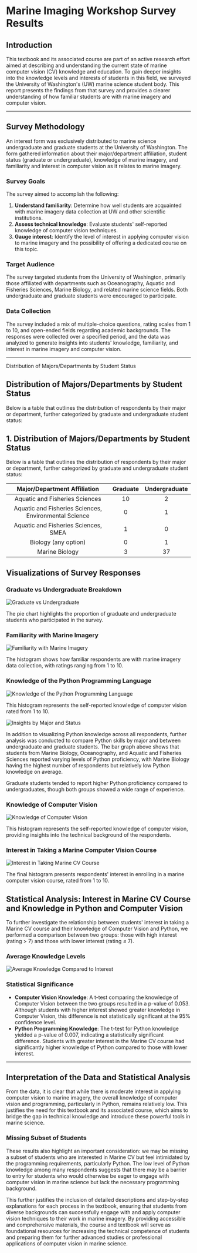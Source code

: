 
# Marine Imaging Workshop Survey Results

## Introduction

This textbook and its associated course are part of an active research effort aimed at describing and understanding the current state of marine computer vision (CV) knowledge and education. To gain deeper insights into the knowledge levels and interests of students in this field, we surveyed the University of Washington's (UW) marine science student body. This report presents the findings from that survey and provides a clearer understanding of how familiar students are with marine imagery and computer vision.

---

## Survey Methodology

An interest form was exclusively distributed to marine science undergraduate and graduate students at the University of Washington. 
The form gathered information about their major/department affiliation, student status (graduate or undergraduate), 
knowledge of marine imagery, and familiarity and interest in computer vision as it relates to marine imagery.

### Survey Goals

The survey aimed to accomplish the following:
1. **Understand familiarity**: Determine how well students are acquainted with marine imagery data collection at UW and other scientific institutions.
2. **Assess technical knowledge**: Evaluate students' self-reported knowledge of computer vision techniques.
3. **Gauge interest**: Identify the level of interest in applying computer vision to marine imagery and the possibility of offering a dedicated course on this topic.

### Target Audience

The survey targeted students from the University of Washington, primarily those affiliated with departments such as Oceanography, 
Aquatic and Fisheries Sciences, Marine Biology, and related marine science fields. Both undergraduate and graduate students were encouraged to participate.

### Data Collection

The survey included a mix of multiple-choice questions, rating scales from 1 to 10, and open-ended fields regarding academic 
backgrounds. The responses were collected over a specified period, and the data was analyzed to generate insights into students' 
knowledge, familiarity, and interest in marine imagery and computer vision.

---
 Distribution of Majors/Departments by Student Status

## Distribution of Majors/Departments by Student Status

Below is a table that outlines the distribution of respondents by their major or department, further categorized by graduate and undergraduate student status:

## 1. Distribution of Majors/Departments by Student Status

Below is a table that outlines the distribution of respondents by their major or department, further categorized by graduate and undergraduate student status:

| Major/Department Affiliation                          | Graduate | Undergraduate |
|:-----------------------------------------------------:|:--------:|:-------------:|
| Aquatic and Fisheries Sciences                        |    10    |       2       |
| Aquatic and Fisheries Sciences, Environmental Science |     0    |       1       |
| Aquatic and Fisheries Sciences, SMEA                  |     1    |       0       |
| Biology (any option)                                  |     0    |       1       |
| Marine Biology                                        |     3    |      37       |

## Visualizations of Survey Responses

### Graduate vs Undergraduate Breakdown

![Graduate vs Undergraduate](images/grad_undergrad_breakdown.png)

The pie chart highlights the proportion of graduate and undergraduate students who participated in the survey.

### Familiarity with Marine Imagery

![Familiarity with Marine Imagery](images/familiarity_marine_imagery.png)

The histogram shows how familiar respondents are with marine imagery data collection, with ratings ranging from 1 to 10.

### Knowledge of the Python Programming Language

![Knowledge of the Python Programming Language](images/knowledge_python_programming.png)

This histogram represents the self-reported knowledge of computer vision rated from 1 to 10.

![Insights by Major and Status](images/pythoninsights.png)

In addition to visualizing Python knowledge across all respondents, further analysis was conducted to compare Python skills by major and between undergraduate and graduate students. The bar graph above shows that students from Marine Biology, Oceanography, and Aquatic and Fisheries Sciences reported varying levels of Python proficiency, with Marine Biology having the highest number of respondents but relatively low Python knowledge on average.

Graduate students tended to report higher Python proficiency compared to undergraduates, though both groups showed a wide range of experience. 


### Knowledge of Computer Vision

![Knowledge of Computer Vision](images/knowledge_computer_vision.png)

This histogram represents the self-reported knowledge of computer vision, providing insights into the technical background 
of the respondents.

### Interest in Taking a Marine Computer Vision Course

![Interest in Taking Marine CV Course](images/interest_marine_cv_course.png)

The final histogram presents respondents' interest in enrolling in a marine computer vision course, rated from 1 to 10.

## Statistical Analysis: Interest in Marine CV Course and Knowledge in Python and Computer Vision

To further investigate the relationship between students' interest in taking a Marine CV course and their knowledge of Computer Vision and Python, we performed a comparison between two groups: those with high interest (rating > 7) and those with lower interest (rating ≤ 7).

### Average Knowledge Levels


![Average Knowledge Compared to Interest](images/interestgreater.png)

### Statistical Significance

- **Computer Vision Knowledge**: A t-test comparing the knowledge of Computer Vision between the two groups resulted in a p-value of 0.053. Although students with higher interest showed greater knowledge in Computer Vision, this difference is not statistically significant at the 95% confidence level.
- **Python Programming Knowledge**: The t-test for Python knowledge yielded a p-value of 0.007, indicating a statistically significant difference. Students with greater interest in the Marine CV course had significantly higher knowledge of Python compared to those with lower interest.
---
## Interpretation of the Data and Statistical Analysis

From the data, it is clear that while there is moderate interest in applying computer vision to marine imagery, the overall knowledge of computer vision and programming, particularly in Python, remains relatively low. This justifies the need for this textbook and its associated course, which aims to bridge the gap in technical knowledge and introduce these powerful tools in marine science.

### Missing Subset of Students

These results also highlight an important consideration: we may be missing a subset of students who are interested in Marine CV but feel intimidated by the programming requirements, particularly Python. The low level of Python knowledge among many respondents suggests that there may be a barrier to entry for students who would otherwise be eager to engage with computer vision in marine science but lack the necessary programming background. 

This further justifies the inclusion of detailed descriptions and step-by-step explanations for each process in the textbook, ensuring that students from diverse backgrounds can successfully engage with and apply computer vision techniques to their work in marine imagery. By providing accessible and comprehensive materials, the course and textbook will serve as foundational resources for increasing the technical competence of students and preparing them for further advanced studies or professional applications of computer vision in marine science.
